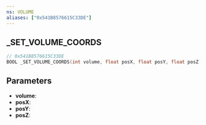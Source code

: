 ```yaml
---
ns: VOLUME
aliases: ["0x541B8576615C33DE"]
---
```

## _SET_VOLUME_COORDS

```c
// 0x541B8576615C33DE
BOOL _SET_VOLUME_COORDS(int volume, float posX, float posY, float posZ);
```

## Parameters
* **volume**:
* **posX**:
* **posY**:
* **posZ**:
